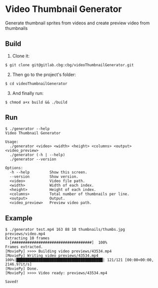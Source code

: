 # Video Thumbnail Generator
Generate thumbnail sprites from videos and create preview video from thumbnails

## Build

1. Clone it:

```sh
$ git clone git@gitlab.cbg:cbg/videoThumbnailGenerator.git
```

2. Then go to the project's folder:

```sh
$ cd videoThumbnailGenerator
```

3. And finally run:
```shell
$ chmod a+x build && ./build
```

## Run
```shell
$ ./generator --help
Video Thumbnail Generator

Usage:
  ./generator <video> <width> <height> <columns> <output> <video_preview>
  ./generator (-h | --help)
  ./generator --version

Options:
  -h --help         Show this screen.
  --version         Show version.
  <video>           Video file path.
  <width>           Width of each index.
  <height>          Height of each index.
  <columns>         Total number of thumbnails per line.
  <output>          Output.
  <video_preview>   Preview video path.
```

## Example
```shell
$ ./generator test.mp4 163 88 10 thumbnails/thumbs.jpg previews/video.mp4
Extracting 10 frames
  [####################################]  100%
Frames extracted.
[MoviePy] >>>> Building video previews/43534.mp4
[MoviePy] Writing video previews/43534.mp4
100%|███████████████████████████████████████| 121/121 [00:00<00:00, 2146.97it/s]
[MoviePy] Done.
[MoviePy] >>>> Video ready: previews/43534.mp4 

Saved!
```
